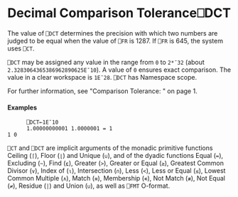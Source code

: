 




<h1 class="heading"><span class="name">Decimal Comparison Tolerance</span><span class="command">⎕DCT</span></h1>

The value of `⎕DCT` determines the precision with which two numbers are judged to be equal when the value of `⎕FR` is 1287. If `⎕FR` is 645, the system uses `⎕CT`.


`⎕DCT` may be assigned any value in the range from `0` to `2*¯32` (about `2.3283064365386962890625E¯10`). A value of `0` ensures exact comparison. The value in a clear workspace is `1E¯28`. `⎕DCT` has Namespace scope.



For further information, see "Comparison Tolerance: " on page 1.

#### Examples
```apl
      ⎕DCT←1E¯10
      1.00000000001 1.0000001 = 1
1 0
```


`⎕CT` and `⎕DCT` are implicit arguments of the monadic primitive functions Ceiling (`⌈`), Floor (`⌊`) and Unique (`∪`), and of the dyadic functions Equal (`=`), Excluding (`~`), Find (`⍷`), Greater (`>`), Greater or Equal (`≥`), Greatest Common Divisor (`∨`), Index of (`⍳`), Intersection (`∩`), Less (`<`), Less or Equal (`≤`), Lowest Common Multiple (`∧`), Match (`≡`), Membership (`∊`), Not Match (`≢`), Not Equal (`≠`), Residue (`|`) and Union (`∪`), as well as `⎕FMT` O-format.


